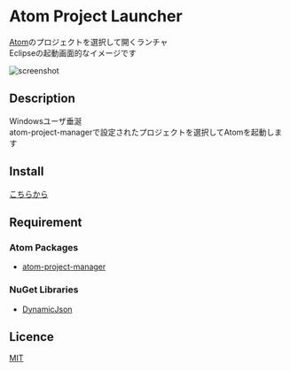 Atom Project Launcher
====

[Atom](https://atom.io/)のプロジェクトを選択して開くランチャ  
Eclipseの起動画面的なイメージです

![screenshot](https://github.com/tomoki1207/AtomProjectLauncher/wiki/screenshot.png)

## Description

Windowsユーザ垂涎  
atom-project-managerで設定されたプロジェクトを選択してAtomを起動します  

## Install

[こちらから](https://github.com/tomoki1207/AtomProjectLauncher/tree/master/AtomProjectLauncher/dist)

## Requirement

### Atom Packages

* [atom-project-manager](https://github.com/danielbrodin/atom-project-manager)

### NuGet Libraries

* [DynamicJson](https://dynamicjson.codeplex.com/)

## Licence

[MIT](https://github.com/tcnksm/tool/blob/master/LICENCE)
